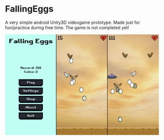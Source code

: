 # FallingEggs

A very simple android Unity3D videogame prototype. Made just for fun/practice during free time. The game is not completed yet!

![img](img.png)
 

